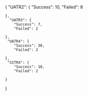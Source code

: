 {
    "UATR2": {
        "Success": 10,
        "Failed": 8
    
    },
      "UATR3": {
        "Success": 7,
        "Failed": 2
    
    },
     "UATR4": {
        "Success": 30,
        "Failed": 2
    
    },
     "SITR4": {
        "Success": 10,
        "Failed": 2
    
    }
     
}

